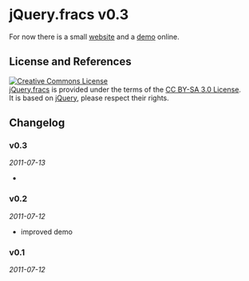 # jQuery.fracs v0.3

For now there is a small [website](http://larsjung.de/fracs) and a [demo](http://larsjung.de/fracs/demo) online.


## License and References

<a rel="license" href="http://creativecommons.org/licenses/by-sa/3.0/"><img alt="Creative Commons License" style="border-width:0" src="http://i.creativecommons.org/l/by-sa/3.0/88x31.png" /></a>  
[jQuery.fracs](http://larsjung.de/fracs) is provided under the terms of the [CC BY-SA 3.0 License](http://creativecommons.org/licenses/by-sa/3.0/).  
It is based on
[jQuery](http://jquery.com),
please respect their rights.


## Changelog

### v0.3
*2011-07-13*

* 


### v0.2
*2011-07-12*

* improved demo


### v0.1
*2011-07-12*
